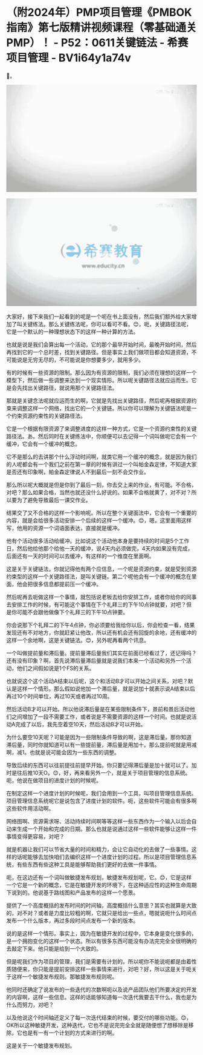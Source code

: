 # （附2024年）PMP项目管理《PMBOK指南》第七版精讲视频课程（零基础通关PMP）！ - P52：0611关键链法 - 希赛项目管理 - BV1i64y1a74v

🎼。

![](img/8ebbdf87d0908bcc64b906c207c045c5_1.png)

![](img/8ebbdf87d0908bcc64b906c207c045c5_2.png)

大家好，接下来我们一起看到的呢是一个呃在书上面没有，然后我们额外给大家增加了叫关键练法。那么关键练法呢，你可以看可不看。😊，呃，关键路径法呢，它是一个默认的一种理想状态下的这样一种计算的方法。

也就是说是我们会算出每一个活动，它的那个最早开始时间，最晚开始时间，然后再找到它的一个总时差，找到关键路径。但是事实上我们做项目都会知道资源，不可能说是无穷无尽的，不可能说是你想要多少，就用多少。

有的时候有一些资源的限制。那么因为有资源的限制，我们必须在理想的这样一个模型下，然后做一些调整来达到一个现实情形。所以呢关键路径法就应运而生。它是会先找出关键路径，就说用那个关键路径法。

那就是关键念法呢就应运而生的啊，它就是先找出关键路径，然后呢再根据资源约束来调整这样一个网络，找出它的一个关键链。所以你可以理解为关键链法呢是一个约束资源约束性的关键路径法。

它是一个根据有限资源了来调整进度的这样一种方式，它是一个资源约束性的关键路径法。あ。然后同时在关键练法中，你顺便可以去记得一个词叫做呃它会有一个缓冲，它会有一个缓冲的概念。

它不是那么的去讲那个什么浮动时间啊，就类它用一个缓冲的概念，就是因为我们的人呢都会有一个我们之前在第一章的时候有讲过一个叫帕金森定律，不知道大家是否还有印象啊，帕金森定律说人不到最后一刻不会交作业。

那么所以呢大概就是但是你到了最后一刻，你去交上来的作业，有可能。不合格，对吧？那么如果合格，当然也就还没什么好说的。如果不合格就黄了，对不对？所以要为了避免导致最后一课交作业。

结果交了又不合格的这样一个影响呢。所以在整个关键面法中，它会有一个重要的内容，就是会给很多活动安排一个后续的这样一个缓冲。😊，嗯，这里面用这样写，他用的资源一个词语面表达，直接就是缓冲。

他有个活动很多活动给缓冲。比如说这个活动他本身是要持续的时间是5个工作日，然后他给他那个给他一天的缓冲，说4天内必须做完，4天内如果没有完成，后面还有一天的时间可以去缓冲，有这样的一个维度在里面啊。

这是关于关键链法，你就记得他有两个应信息，一个呢是资源约束，就是受到资源约束型的这样一个关键路径法，是叫关键链。第二个呢他会有一个缓冲的概念在里面，他会把很多信息都提前压一个缓冲。

然后呢再去呃做这样一个事情，就包括说老板去给你安排工作，或者你给你的同事去安排工作的时候，有可能这个事情在下个礼拜三的下午10点钟就要，对吧？但是你可能不会跟他做像下个礼拜三的下午10点钟要。

你会说那下个礼拜二的下午4点钟，你必须要给我给你以后，你会检查一看，结果发现还有不对地方，你就赶紧让他改，所以还有机会还有回旋的余地，还有缓冲的这样一个余地啊，这是关键链法。😊，另外呢再看两个讯息。

一个叫做提前量和滞后量。提前量滞后量我们其实在前面已经看过了，还记得吗？还有没有印象？啊，首先说滞后量滞后量就是说我们本来一个活动和另外一个活动，他们之间假如说是1个FS的关系。

也就说这个这个活动A结束以后呢，这个和活动B才可以开始之间关系，对吧？默认是这样一个情形。那么假如说他加一个滞后量，就是说加十就表示说A结束以后再过10个时间单位，再过10天或者再过10周。

然后活动B才可以开始。所以他说滞后量是在某些限制条件下，景前和景后活动他们之间增加了一段不需要工作，或者说是不需要资源的这样一个时间。也就是说活动A完成了以后，我先空着空10天，然后活动B才可以开始。

为什么要空10天呢？可能是因为一些限制条件导致的啊，这是滞后量。那你知道滞后量，同时你就知道可以有一些提前量，滞后量是用加十。那么提前呢就是用减啊，减1。也就是说可能会因为一些东西的调整。

导致后续的东西可以往前提往前提早开始。你只要记得滞后量是加十就可以了。加时是往后推10天O。😊，好，再来看另外一个，就是关于项目管理的信息系统。呃，他说在做项目的进度计划的时候呢。

在制定这样一个进度计划的时候呢，我们会用到一个工具，叫项目管理信息系统。项目管理信息系统呢它是说包含了进度计划的软件。呃，这些软件可能会有很多啊这些软件用活动啊。

网络图啊、资源需求呀、活动持续时间啊等等这样一些东西作为一个输入以后会自动来生成一个开始和完成的日期。那么也就是说通过这样一些软件能够让这样一件事情变得更容易，对吧？

就是机器让我们可以节省大量的时间和精力，会让它自动化的去做了一些事情。这样的话呢能够去加快咱们去编织这样一个进度计划的过程。所以是项目管理信息系统，有些东西有些这种工具是能够帮助我们更好的去做一件事情。

呃，在这边还有一个词叫做敏捷发布规划，敏捷发布规划呢，它。😊，它是这样一个它是一个新的概念，它是在敏捷开发的环境下，在这种适应性的这种生命周期下说到的。他说基于路线图和产品发布的这样一个愿景。

提供了一个高度概括的发布时间的时间轴，高度概括什么意思？其实也就算是大致的，对不对？或者是力度比较粗的啊，它就只是给出一些点，嗯就说呃什么时间点发布一个什么版本，再过多段时间点发布一个新的版本。

说的是这样一个情形。事实上，因为在敏捷开发的过程中，它本身是变化很多的，是一个拥抱变化的这样一个状态。所以有很多东西可能没有办法完完全全很明确的去敲定下来。他只能是给到一个大致的。

但是呢我们作为项目的管理，我们是需要有计划的。所以呢你不能说呃都是由着性质随便来，你只能是提前安排这样一些事情来进行，对吧？好，所以这是关于呃关于这样一个敏捷发布规则。那敏捷发布规则呢。

他同时还确定了说发布的一些迭代的次数啊呃以及说产品团队他们所要决定的开发的内容啊，这样一些信息。这样的话能够知道每一次迭代我要去干什么，我也是为什么而努力，对吧？

以及他说这个时间轴还定义了每一次迭代结束的时候，要交付的哪些功能。😊，OK所以这种敏捷开发，这种迭代，它也不是说完完全全就是随便想了想移除是移除，它也是有一有一个计划的方式来进行的啊。

这是关于一个敏捷发布规划。